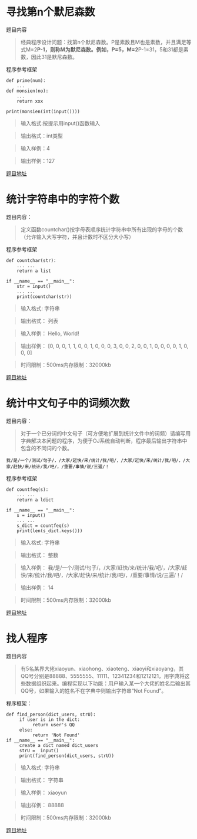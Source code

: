 # 寻找第n个默尼森数

题目内容
> 经典程序设计问题：找第n个默尼森数。P是素数且M也是素数，并且满足等式M=2**P-1，则称M为默尼森数。例如，P=5，M=2**P-1=31，5和31都是素数，因此31是默尼森数。

程序参考框架
```
def prime(num):
    ...
def monsien(no):
    ...
    return xxx

print(monsien(int(input())))
```



> 输入格式:按提示用input()函数输入

> 输出格式：int类型

> 输入样例：4

> 输出样例：127

[题目地址](http://www.icourse163.org/learn/NJU-1001571005?tid=1002322007#/learn/ojhw?id=1002889327)


# 统计字符串中的字符个数

题目内容：
> 定义函数countchar()按字母表顺序统计字符串中所有出现的字母的个数（允许输入大写字符，并且计数时不区分大小写）

程序参考框架
```
def countchar(str):
    ... ...
    return a list

if __name__ == "__main__":
    str = input()
    ... ...
    print(countchar(str))

```

> 输入格式:
字符串

> 输出格式：
列表

> 输入样例：
Hello, World!

> 输出样例：
[0, 0, 0, 1, 1, 0, 0, 1, 0, 0, 0, 3, 0, 0, 2, 0, 0, 1, 0, 0, 0, 0, 1, 0, 0, 0]

> 时间限制：500ms内存限制：32000kb

[题目地址](http://www.icourse163.org/learn/NJU-1001571005#/learn/ojhw?id=1002889329)


# 统计中文句子中的词频次数

题目内容：
> 对于一个已分词的中文句子（可方便地扩展到统计文件中的词频）请编写用字典解决本问题的程序，为便于OJ系统自动判断，程序最后输出字符串中包含的不同词的个数。
```
我/是/一个/测试/句子/，/大家/赶快/来/统计/我/吧/，/大家/赶快/来/统计/我/吧/，/大家/赶快/来/统计/我/吧/，/重要/事情/说/三遍/！
```

程序参考框架
```
def countfeq(s):
    ... ...
    return a ldict

if __name__ == "__main__":
    s = input()
    ... ...
    s_dict = countfeq(s)
    print(len(s_dict.keys()))

```

>输入格式:
字符串

>输出格式：
整数

>输入样例：
我/是/一个/测试/句子/，/大家/赶快/来/统计/我/吧/，/大家/赶快/来/统计/我/吧/，/大家/赶快/来/统计/我/吧/，/重要/事情/说/三遍/！/

>输出样例：
14

>时间限制：500ms内存限制：32000kb

[题目地址](http://www.icourse163.org/learn/NJU-1001571005#/learn/ojhw?id=1002889332)

# 找人程序

题目内容
> 有5名某界大佬xiaoyun、xiaohong、xiaoteng、xiaoyi和xiaoyang，其QQ号分别是88888、5555555、11111、12341234和1212121，用字典将这些数据组织起来。编程实现以下功能：用户输入某一个大佬的姓名后输出其QQ号，如果输入的姓名不在字典中则输出字符串“Not Found”。

程序框架：
```
def find_person(dict_users, strU):
     if user is in the dict:
          return user's QQ
     else:
          return 'Not Found'
if __name__ == "__main__":
     create a dict named dict_users
     strU =  input()
     print(find_person(dict_users, strU))
```

> 输入格式:
     字符串

> 输出格式：
     字符串

> 输入样例：
     xiaoyun

> 输出样例：
     88888

> 时间限制：500ms内存限制：32000kb

[题目地址](http://www.icourse163.org/learn/NJU-1001571005#/learn/ojhw?id=1002889332)

